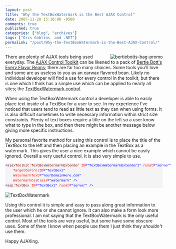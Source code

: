 ```yaml
---
layout: post
title: "Why the TextBoxWatermark is the Best AJAX Control"
date: 2007-11-28 15:10:00 -0500
comments: true
published: true
categories: ["blog", "archives"]
tags: ["Orcs Goblins  and .NET"]
permalink: "/post/Why-the-TextBoxWatermark-is-the-Best-AJAX-Control/"
---
```

<!-- more -->

<p><img src="http://static.flickr.com/2106/2070843877_f417d3bffc.jpg" border="0" alt="bertiebotts-bag-promo" align="right" />There are plenty of AJAX tools being used everyday. The <a href="http://www.asp.net/AJAX/AjaxControlToolkit/Samples/Default.aspx" target="_blank">AJAX Control Toolkit</a> can be likened to&nbsp;a pack of <a href="http://www.mugglenet.com/info/other/beans.shtml" target="_blank">Bertie Bott's Every Flavor Beans</a>; there are far too many choices. Some tools you'll love and some are as&nbsp;useless to you&nbsp;as an earwax flavored bean. Likely no individual developer will find a use for every control in the toolkit, but there is one which I think has a simple use which can be applied to nearly all sites; the <a href="http://www.asp.net/AJAX/AjaxControlToolkit/Samples/TextBoxWatermark/TextBoxWatermark.aspx" target="_blank">TextBoxWatermark control</a>.</p>
<p>When using the&nbsp;TextBoxWatermark&nbsp;control&nbsp;a developer is able to easily place text inside of a TextBox for a user to see. In my experience I've noticed that users tend to read as little text as they can when using forms. It is also difficult sometimes to write necessary information within strict size constraints. Plenty of text boxes require a title on the left so a user know what to type in the box, and then there might be another message below giving more specific instructions.</p>
<p>My personal favorite method for using this control is to place the title of the TextBox to the left and then placing an example in the TextBox as a watermark. This gives the user a nice example which cannot be easily ignored. Overall a very useful control. It is also very simple to use.</p>
<div>
<pre style="font-size: 8pt; margin: 0em; overflow: visible; width: 100%; color: black; line-height: 12pt; font-family: consolas, 'Courier New', courier, monospace; background-color: #f4f4f4; border-style: none; padding: 0px;"><span style="color:#0000ff;">&lt;</span><span style="color:#800000;">ajaxToolkit:TextBoxWatermarkExtender</span> <span style="color:#ff0000;">ID</span><span style="color:#0000ff;">="TextBoxWatermarkExtender1"</span> <span style="color:#ff0000;">runat</span><span style="color:#0000ff;">="server"</span>
    <span style="color:#ff0000;">TargetControlID</span><span style="color:#0000ff;">="TextBox1"</span>
    <span style="color:#ff0000;">WatermarkText</span><span style="color:#0000ff;">="YourDomainHere.com"</span>
    <span style="color:#ff0000;">WatermarkCssClass</span><span style="color:#0000ff;">="watermark"</span> <span style="color:#0000ff;">/&gt;</span>
<span style="color:#0000ff;">&lt;</span><span style="color:#800000;">asp:TextBox</span> <span style="color:#ff0000;">ID</span><span style="color:#0000ff;">="TextBox1"</span> <span style="color:#ff0000;">runat</span><span style="color:#0000ff;">="server"</span> <span style="color:#0000ff;">/&gt;</span></pre>
</div>
<p><img src="http://static.flickr.com/2356/2071638738_1c19dfdf2c.jpg" border="0" alt="TextBoxWatermark" /></p>
<p>Using this control it is simple and easy to pass along great information to the user which he or she cannot ignore. It can also make a form look more professional. I am not saying that the TextBoxWatermark is the only useful control. Most of the tools are very useful, but some have some obscure uses. Some of them I know <em>when</em> people use them I just think they <em>shouldn't</em> use them.</p>
<p>Happy AJAXing.</p>
